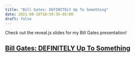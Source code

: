 ```yaml
---
title: "Bill Gates: DEFINITELY Up To Something"
date: 2021-08-16T16:59:35-05:00
draft: false
---
```


Check out the reveal.js slides for my Bill Gates presentation!

## [Bill Gates: DEFINITELY Up To Something](/billgates.html)

